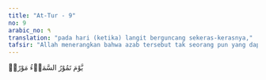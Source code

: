 ```yaml
---
title: "At-Tur - 9"
no: 9
arabic_no: ٩
translation: "pada hari (ketika) langit berguncang sekeras-kerasnya,"
tafsir: "Allah menerangkan bahwa azab tersebut tak seorang pun yang dapat menolaknya. Dan tidak pula ada jalan untuk keluar dari azab itu yang merupakan balasan bagi orang-orang yang telah menodai dirinya dengan perbuatan syirik dan dosa, dan yang telah menodai jiwanya dengan dusta terhadap para rasul dan hari kebangkitan. Kemudian diterangkan pula dalam ayat ini bahwa azab yang tidak dapat dihindarkan itu terjadi pada suatu hari tatkala langit berguncang di tempatnya."
---
```


يَّوْمَ تَمُوْرُ السَّمَاۤءُ مَوْرًاۙ 

